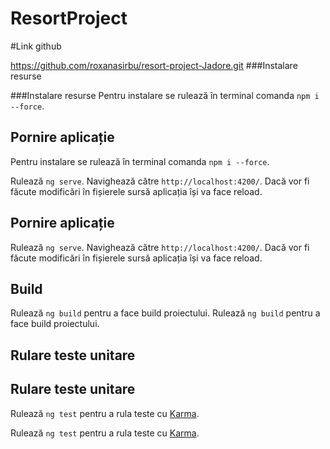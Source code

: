 # ResortProject

#Link github 

https://github.com/roxanasirbu/resort-project-Jadore.git
###Instalare resurse

###Instalare resurse
Pentru instalare se rulează în terminal comanda `npm i --force`.

## Pornire aplicație
Pentru instalare se rulează în terminal comanda `npm i --force`.

Rulează `ng serve`. Navighează către `http://localhost:4200/`. Dacă vor fi făcute modificări în fișierele sursă aplicația își va face reload.
## Pornire aplicație

Rulează `ng serve`. Navighează către `http://localhost:4200/`. Dacă vor fi făcute modificări în fișierele sursă aplicația își va face reload.

## Build

Rulează `ng build` pentru a face build proiectului.
Rulează `ng build` pentru a face build proiectului.

## Rulare teste unitare
## Rulare teste unitare

Rulează `ng test` pentru a rula teste cu [Karma](https://karma-runner.github.io).


Rulează `ng test` pentru a rula teste cu [Karma](https://karma-runner.github.io).